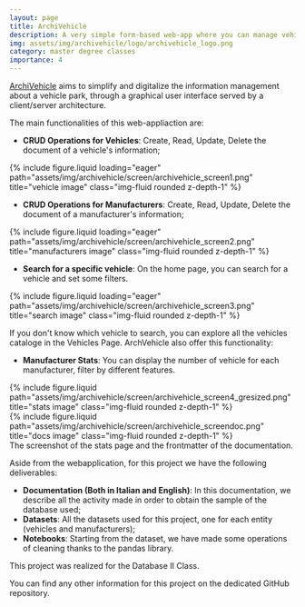 ```yaml
---
layout: page
title: ArchiVehicle
description: A very simple form-based web-app where you can manage vehicles info.
img: assets/img/archivehicle/logo/archivehicle_logo.png
category: master degree classes
importance: 4
---
```


<a href="https://github.com/Tensa53/archivehicle">ArchiVehicle</a> aims to simplify and digitalize the information management about a vehicle park,
through a graphical user interface served by a client/server architecture.

The main functionalities of this web-appliaction are:

- **CRUD Operations for Vehicles**: Create, Read, Update, Delete the document of a vehicle's information;
<div class="row">
    <div class="col-sm mt-3 mt-md-0">
        {% include figure.liquid loading="eager" path="assets/img/archivehicle/screen/archivehicle_screen1.png" title="vehicle image" class="img-fluid rounded z-depth-1" %}
    </div>
</div>

- **CRUD Operations for Manufacturers**: Create, Read, Update, Delete the document of a manufacturer's information;
<div class="row">
    <div class="col-sm mt-3 mt-md-0">
        {% include figure.liquid loading="eager" path="assets/img/archivehicle/screen/archivehicle_screen2.png" title="manufacturers image" class="img-fluid rounded z-depth-1" %}
    </div>
</div>

- **Search for a specific vehicle**: On the home page, you can search for a vehicle and set some filters.
<div class="row">
    <div class="col-sm mt-3 mt-md-0">
        {% include figure.liquid loading="eager" path="assets/img/archivehicle/screen/archivehicle_screen3.png" title="search image" class="img-fluid rounded z-depth-1" %}
    </div>
</div>

If you don't know which vehicle to search, you can explore all the vehicles cataloge in the Vehicles Page. ArchVehicle also offer this functionality:

- **Manufacturer Stats**: You can display the number of vehicle for each manufacturer, filter by different features.

<div class="row justify-content-sm-center">
    <div class="col-sm-8 mt-3 mt-md-0">
        {% include figure.liquid path="assets/img/archivehicle/screen/archivehicle_screen4_gresized.png" title="stats image" class="img-fluid rounded z-depth-1" %}
    </div>
    <div class="col-sm-4 mt-3 mt-md-0">
        {% include figure.liquid path="assets/img/archivehicle/screen/archivehicle_screendoc.png" title="docs image" class="img-fluid rounded z-depth-1" %}
    </div>
</div>
<div class="caption">
    The screenshot of the stats page and the frontmatter of the documentation.
</div>

Aside from the webapplication, for this project we have the following deliverables:

- **Documentation (Both in Italian and English)**: In this documentation, we describe all the activity made in order to obtain the sample of the database used;
- **Datasets**: All the datasets used for this project, one for each entity (vehicles and manufacturers);
- **Notebooks**: Starting from the dataset, we have made some operations of cleaning thanks to the pandas library.

This project was realized for the Database II Class.

You can find any other information for this project on the dedicated GitHub repository.

